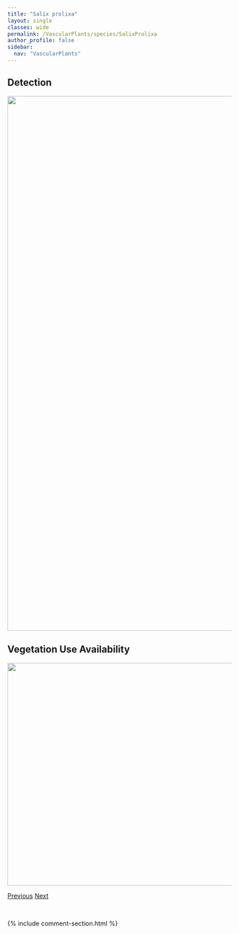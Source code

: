```yaml
---
title: "Salix prolixa"
layout: single
classes: wide
permalink: /VascularPlants/species/SalixProlixa
author_profile: false
sidebar:
  nav: "VascularPlants"
---
```


<h2>Detection</h2>

<a href="https://drive.google.com/uc?export=view&id=1h1YVAlRz2fjWKX3DxeGnymQS7V_vK2u1">
<img src="https://drive.google.com/uc?export=view&id=1h1YVAlRz2fjWKX3DxeGnymQS7V_vK2u1" height = "1200" width = "800">
</a>


<h2>Vegetation Use Availability</h2>

<a href="https://drive.google.com/uc?export=view&id=1Z__lNf4bEXKwj7nT22uWL_4XmjtOqdJe">
<img src="https://drive.google.com/uc?export=view&id=1Z__lNf4bEXKwj7nT22uWL_4XmjtOqdJe" height = "500" width = "1000">
</a>


<a href="/DevelopmentWebsite/VascularPlants/species/SalixPlanifolia" class="pagination--pager" title="Salix planifolia">Previous</a> <a href="/DevelopmentWebsite/VascularPlants/species/SalixPseudomonticola" class="pagination--pager" title="Salix pseudomonticola">Next</a>

<p>&nbsp;</p>

{% include comment-section.html %}
